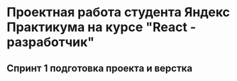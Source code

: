 # Проектная работа студента Яндекс Практикума на курсе "React - разработчик"

## Спринт 1 подготовка проекта и верстка